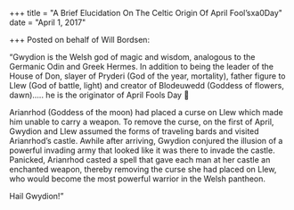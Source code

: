 +++
title = "A Brief Elucidation On The Celtic Origin Of April Fool’sxa0Day"
date = "April 1, 2017"

+++
Posted on behalf of Will Bordsen:

“Gwydion is the Welsh god of magic and wisdom, analogous to the Germanic
Odin and Greek Hermes. In addition to being the leader of the House of
Don, slayer of Pryderi (God of the year, mortality), father figure to
Llew (God of battle, light) and creator of Blodeuwedd (Goddess of
flowers, dawn)….. he is the originator of April Fools Day 🙂

Arianrhod (Goddess of the moon) had placed a curse on Llew which made
him unable to carry a weapon. To remove the curse, on the first of
April, Gwydion and Llew assumed the forms of traveling bards and visited
Arianrhod’s castle. Awhile after arriving, Gwydion conjured the illusion
of a powerful invading army that looked like it was there to invade the
castle. Panicked, Arianrhod casted a spell that gave each man at her
castle an enchanted weapon, thereby removing the curse she had placed on
Llew, who would become the most powerful warrior in the Welsh pantheon.

Hail Gwydion!”
